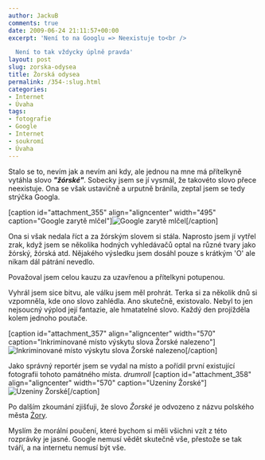 ```yaml
---
author: JackuB
comments: true
date: 2009-06-24 21:11:57+00:00
excerpt: 'Není to na Googlu => Neexistuje to<br />

  Není to tak vždycky úplně pravda'
layout: post
slug: zorska-odysea
title: Žorská odysea
permalink: /354-:slug.html
categories:
- Internet
- Úvaha
tags:
- fotografie
- Google
- Internet
- soukromí
- Úvaha
---
```


Stalo se to, nevím jak a nevím ani kdy, ale jednou na mne má přítelkyně vytáhla slovo **_"žórské"_**. Sobecky jsem se jí vysmál, že takovéto slovo přece neexistuje. Ona se však ustavičně a urputně bránila, zeptal jsem se tedy strýčka Googla.

[caption id="attachment_355" align="aligncenter" width="495" caption="Google zarytě mlčel"]![Google zarytě mlčel](http://jedenbod.cz/wp-content/uploads/2009/06/google.PNG)[/caption]

Ona si však nedala říct a za žórským slovem si stála. Naprosto jsem jí vytřel zrak, když jsem se několika hodných vyhledávačů optal na různé tvary jako žórský, žórská atd. Nějakého výsledku jsem dosáhl pouze s krátkým 'O' ale nikam dál pátrání nevedlo.

Považoval jsem celou kauzu za uzavřenou a přítelkyni potupenou.

Vyhrál jsem sice bitvu, ale válku jsem měl prohrát. Terka si za několik dnů si vzpomněla, kde ono slovo zahlédla. Ano skutečně, existovalo. Nebyl to jen nejsoucný výplod její fantazie, ale hmatatelné slovo. Každý den projížděla kolem jednoho poutače.

[caption id="attachment_357" align="aligncenter" width="570" caption="Inkriminované místo výskytu slova Žorské nalezeno"]![Inkriminované místo výskytu slova Žorské nalezeno](http://jedenbod.cz/wp-content/uploads/2009/06/google-mapy-570x433.PNG)[/caption]

Jako správný reportér jsem se vydal na místo a pořídil první existující fotografii tohoto památného místa.
_*drumroll*_
[caption id="attachment_358" align="aligncenter" width="570" caption="Uzeniny Žorské"]![Uzeniny Žorské](http://jedenbod.cz/wp-content/uploads/2009/06/Fotografie-0043-570x427.jpg)[/caption]

Po dalším zkoumání zjišťuji, že slovo _Žorské_ je odvozeno z názvu polského města [Żory](http://www.zory.pl/).

Myslím že morální poučení, které bychom si měli všichni vzít z této rozprávky je jasné. Google nemusí vědět skutečně vše, přestože se tak tváří, a na internetu nemusí být vše.
